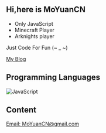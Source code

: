 ## Hi,here is MoYuanCN
* Only JavaScript
* Minecraft Player
* Arknights player

Just Code For Fun (~ _ ~)

[My Blog](https://MoYuanCN.vip)

## Programming Languages
![JavaScript](https://img.shields.io/badge/-JavaScript-f7df1e?style=flat-square&logo=JavaScript&labelColor=f7df1e&logoColor=000)

## Content
[Email: MoYuanCN@gmail.com](mailto:MoYuanCN@gmail.com)
